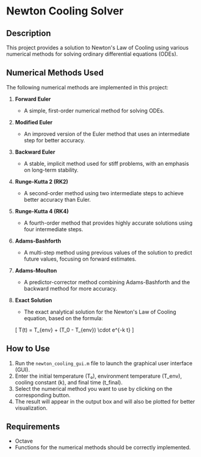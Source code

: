 # Newton Cooling Solver

## Description
This project provides a solution to Newton's Law of Cooling using various numerical methods for solving ordinary differential equations (ODEs).

## Numerical Methods Used
The following numerical methods are implemented in this project:

1. **Forward Euler**
   - A simple, first-order numerical method for solving ODEs.

2. **Modified Euler**
   - An improved version of the Euler method that uses an intermediate step for better accuracy.

3. **Backward Euler**
   - A stable, implicit method used for stiff problems, with an emphasis on long-term stability.

4. **Runge-Kutta 2 (RK2)**
   - A second-order method using two intermediate steps to achieve better accuracy than Euler.

5. **Runge-Kutta 4 (RK4)**
   - A fourth-order method that provides highly accurate solutions using four intermediate steps.

6. **Adams-Bashforth**
   - A multi-step method using previous values of the solution to predict future values, focusing on forward estimates.

7. **Adams-Moulton**
   - A predictor-corrector method combining Adams-Bashforth and the backward method for more accuracy.

8. **Exact Solution**
   - The exact analytical solution for the Newton's Law of Cooling equation, based on the formula:

   \[
   T(t) = T_{env} + (T_0 - T_{env}) \cdot e^{-k t}
   \]

## How to Use
1. Run the `newton_cooling_gui.m` file to launch the graphical user interface (GUI).
2. Enter the initial temperature (T₀), environment temperature (T_env), cooling constant (k), and final time (t_final).
3. Select the numerical method you want to use by clicking on the corresponding button.
4. The result will appear in the output box and will also be plotted for better visualization.

## Requirements
-  Octave
- Functions for the numerical methods should be correctly implemented.


